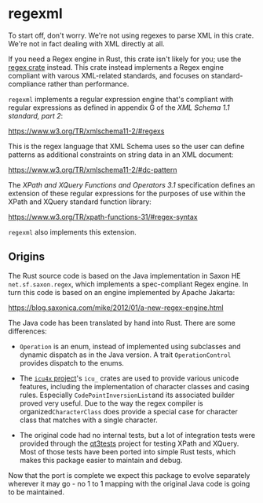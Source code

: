 # regexml

To start off, don't worry. We're not using regexes to parse XML in this crate.
We're not in fact dealing with XML directly at all.

If you need a Regex engine in Rust, this crate isn't likely for you; use the
[regex crate](https://crates.io/crates/regex) instead. This crate instead
implements a Regex engine compliant with varous XML-related standards, and
focuses on standard-compliance rather than performance.

`regexml` implements a regular expression engine that's compliant with regular
expressions as defined in appendix G of the _XML Schema 1.1 standard, part 2_:

https://www.w3.org/TR/xmlschema11-2/#regexs

This is the regex language that XML Schema uses so the user can define patterns
as additional constraints on string data in an XML document:

https://www.w3.org/TR/xmlschema11-2/#dc-pattern

The _XPath and XQuery Functions and Operators 3.1_ specification defines an
extension of these regular expressions for the purposes of use within the XPath
and XQuery standard function library:

https://www.w3.org/TR/xpath-functions-31/#regex-syntax

`regexml` also implements this extension.

## Origins

The Rust source code is based on the Java implementation in Saxon HE
`net.sf.saxon.regex`, which implements a spec-compliant Regex engine. In turn
this code is based on an engine implemented by Apache Jakarta:

https://blog.saxonica.com/mike/2012/01/a-new-regex-engine.html

The Java code has been translated by hand into Rust. There are some differences:

- `Operation` is an enum, instead of implemented using subclasses and dynamic
  dispatch as in the Java version. A trait `OperationControl` provides dispatch
  to the enums.

- The [`icu4x` project](https://docs.rs/icu/latest/icu/)'s `icu_` crates are
  used to provide various unicode features, including the implementation of
  character classes and casing rules. Especially `CodePointInversionList`and
  its associated builder proved very useful. Due to the way the regex compiler is
  organized`CharacterClass` does provide a special case for character class
  that matches with a single character.

- The original code had no internal tests, but a lot of integration tests were
  provided through the [qt3tests](https://github.com/w3c/qt3tests) project for
  testing XPath and XQuery. Most of those tests have been ported into simple
  Rust tests, which makes this package easier to maintain and debug.

Now that the port is complete we expect this package to evolve separately
wherever it may go - no 1 to 1 mapping with the original Java code is going to
be maintained.
